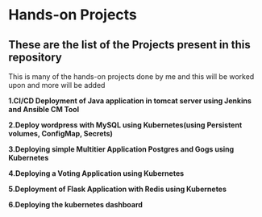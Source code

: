 # Hands-on Projects

## These are the list of the Projects present in this repository

This is many of the hands-on projects done by me and this will be worked upon and more will be added

**1.CI/CD Deployment of Java application in tomcat server using Jenkins and Ansible CM Tool**

**2.Deploy wordpress with MySQL using Kubernetes(using Persistent volumes, ConfigMap, Secrets)**

**3.Deploying simple Multitier Application Postgres and Gogs using Kubernetes**

**4.Deploying a Voting Application using Kubernetes**

**5.Deployment of Flask Application with Redis using Kubernetes**

**6.Deploying the kubernetes dashboard**

